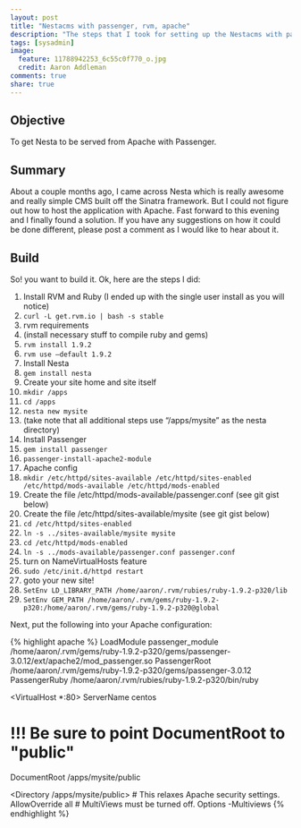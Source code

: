 ```yaml
---
layout: post
title: "Nestacms with passenger, rvm, apache"
description: "The steps that I took for setting up the Nestacms with passenger, RVM, and Apache on a hosting server."
tags: [sysadmin]
image:
  feature: 11788942253_6c55c0f770_o.jpg
  credit: Aaron Addleman
comments: true
share: true
---
```


## Objective

To get Nesta to be served from Apache with Passenger.

## Summary

About a couple months ago, I came across Nesta which is really awesome and really simple CMS built off the Sinatra framework. But I could not figure out how to host the application with Apache. Fast forward to this evening and I finally found a solution. If you have any suggestions on how it could be done different, please post a comment as I would like to hear about it.

## Build

So! you want to build it. Ok, here are the steps I did:

 1. Install RVM and Ruby (I ended up with the single user install as you will notice)
 1. `curl -L get.rvm.io | bash -s stable`
 1. rvm requirements
 1. (install necessary stuff to compile ruby and gems)
 1. `rvm install 1.9.2`
 1. `rvm use –default 1.9.2`
 1. Install Nesta
 1. `gem install nesta`
 1. Create your site home and site itself
 1. `mkdir /apps`
 1. `cd /apps`
 1. `nesta new mysite`
 1. (take note that all additional steps use “/apps/mysite” as the nesta directory)
 1. Install Passenger
 1. `gem install passenger`
 1. `passenger-install-apache2-module`
 1. Apache config
 1. `mkdir /etc/httpd/sites-available /etc/httpd/sites-enabled /etc/httpd/mods-available /etc/httpd/mods-enabled`
 1. Create the file /etc/httpd/mods-available/passenger.conf (see git gist below)
 1. Create the file /etc/httpd/sites-available/mysite (see git gist below)
 1. `cd /etc/httpd/sites-enabled`
 1. `ln -s ../sites-available/mysite mysite`
 1. `cd /etc/httpd/mods-enabled`
 1. `ln -s ../mods-available/passenger.conf passenger.conf`
 1. turn on NameVirtualHosts feature
 1. `sudo /etc/init.d/httpd restart`
 1. goto your new site!
 1. `SetEnv LD_LIBRARY_PATH /home/aaron/.rvm/rubies/ruby-1.9.2-p320/lib`
 1. `SetEnv GEM_PATH /home/aaron/.rvm/gems/ruby-1.9.2-p320:/home/aaron/.rvm/gems/ruby-1.9.2-p320@global`

Next, put the following into your Apache configuration:

{% highlight apache %}
LoadModule passenger_module /home/aaron/.rvm/gems/ruby-1.9.2-p320/gems/passenger-3.0.12/ext/apache2/mod_passenger.so
PassengerRoot /home/aaron/.rvm/gems/ruby-1.9.2-p320/gems/passenger-3.0.12
PassengerRuby /home/aaron/.rvm/rubies/ruby-1.9.2-p320/bin/ruby

<VirtualHost *:80>
  ServerName centos
  # !!! Be sure to point DocumentRoot to "public"
  DocumentRoot /apps/mysite/public

  <Directory /apps/mysite/public>
    # This relaxes Apache security settings.
    AllowOverride all
    # MultiViews must be turned off.
    Options -Multiviews
  </Directory>
</VirturalHost>
{% endhighlight %}
